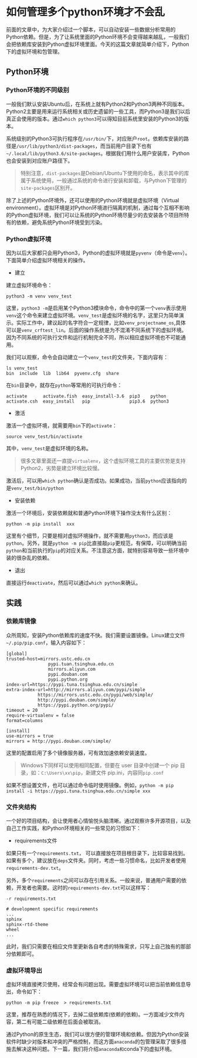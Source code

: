 # 如何管理多个python环境才不会乱

前面的文章中，为大家介绍过一个脚本，可以自动安装一些数据分析常用的Python依赖。但是，为了让系统里面的Python环境不会变得越来越乱，一般我们会把依赖库安装到Python虚拟环境里面。今天的这篇文章就简单介绍下，Python下的虚拟环境和包管理。

## Python环境

###  Python环境的不同级别

一般我们默认安装Ubuntu后，在系统上就有Python2和Python3两种不同版本。Python2主要是用来运行系统相关或历史遗留的一些工具，而Python3是我们以后真正会使用的版本。通过`which python3`可以得知目前系统里安装的Python3的版本。

系统级别的Python3可执行程序在`/usr/bin/`下，对应账户`root`。依赖库安装的路径是`/usr/lib/python3/dist-packages`，而当前用户目录下也有`~/.local/lib/python3.6/site-packages`。根据我们用什么用户安装库，Python也会安装到对应账户路径下。
> 特别注意，`dist-packages`是Debian/Ubuntu下使用的命名，表示其中的库属于系统使用，一般通过系统的命令进行安装和卸载，与Python下管理的`site-packages`区别开。

除了上述的Python环境外，还可以使用的Python环境就是虚拟环境（Virtual environment）。虚拟环境是对Python环境进行隔离的机制，通过每个互相不影响的Python虚拟环境，我们可以让系统的Python环境尽量少的去安装各个项目所特有的依赖，避免系统Python环境受到污染。

### Python虚拟环境

因为以后大家都只会用Python3，Python的虚拟环境就是`pyvenv`（命令是`venv`）。下面简单介绍虚拟环境相关的操作。

- 建立

建立虚拟环境命令：
```
python3 -m venv venv_test
```
这里，`python3 -m`是启用某个Python3模块命令，命令中的第一个`venv`表示使用`venv`这个命令来建立虚拟环境。`venv_test`是虚拟环境的名字，这里只为简单演示。实际工作中，建议起的名字符合一定规律，比如`venv_projectname_os`,具体可以是`venv_crftest_lin`。后面的操作系统是为不混淆不同系统下的虚拟环境。因为不同系统的可执行文件和运行机制完全不同，所以相应虚拟环境也不可能通用。

我们可以观察，命令会自动建立一个`venv_test`的文件夹，下面内容有：
```
ls venv_test 
bin  include  lib  lib64  pyvenv.cfg  share
```
在`bin`目录中，就存在`python`等常用的可执行命令：
```
activate      activate.fish  easy_install-3.6  pip3    python
activate.csh  easy_install   pip               pip3.6  python3
```

- 激活

激活一个虚拟环境，就需要用`bin`下的`activate`：
```
source venv_test/bin/activate
```
其中，`venv_test`是虚拟环境的名称。

> 很多文章里面还一直提`virtualenv`，这个虚拟环境工具的主要优势是支持Python2，劣势是建立环境比较慢。

激活后，可以用`which python`确认是否成功。如果成功，当前`python`应该指向的是`venv_test/bin/python`

- 安装依赖

激活一个环境后，安装依赖就和普通Python环境下操作没太有什么区别：
```
python -m pip install  xxx
```
这里有个细节，只要是相对虚拟环境操作，就不需要用`python3`，而应该是`python`。另外，就是`python -m pip`比直接敲`pip`更规范，有保障，可以明确当前`python`和当前执行的`pip`的对应关系。不注意这方面，就特别容易导致一些环境中装的很杂乱的依赖。

- 退出

直接运行`deactivate`，然后可以通过`which python`来确认。

## 实践

### 依赖库镜像

众所周知，安装Python依赖库的速度不快。我们需要设置镜像。Linux建立文件` ~/.pip/pip.conf `，输入内容如下：
```
[global]
trusted-host=mirrors.ustc.edu.cn
                pypi.tuan.tsinghua.edu.cn
                mirrors.aliyun.com
                pypi.douban.com
                pypi.python.org
index-url=https://pypi.tuna.tsinghua.edu.cn/simple
extra-index-url=http://mirrors.aliyun.com/pypi/simple
            https://mirrors.ustc.edu.cn/pypi/web/simple/
            http://pypi.douban.com/simple/
            https://pypi.python.org/pypi/
timeout = 20
require-virtualenv = false
format=columns 

[install]
use-mirrors = true
mirrors = http://pypi.douban.com/simple/
```
这里的配置启用了多个镜像服务器，可有效加速依赖安装速度。

> Windows下同样可以使用相同配置，但要在 user 目录中创建一个 pip 目录，如：`C:\Users\xx\pip`，新建文件 pip.ini，内容同`pip.conf`

如果不想设置文件，也可以通过命令临时使用镜像。例如，`python -m pip install -i https://pypi.tuna.tsinghua.edu.cn/simple xxx`

### 文件夹结构

一个好的项目结构，会让使用者心情愉悦头脑清晰。通过观察许多开源项目，以及自己工作实践，和Python环境相关的一些常见的习惯如下：

- requirements文件

如果只有一个`requirements.txt`， 可以直接放在项目根目录下，比较容易找到。如果有多个，建议放在`deps`文件夹。同时，考虑一些习惯命名，比如开发者使用`requirements-dev.txt`。

另外，多个`requirements`之间可以存在引用关系。一般来说，普通用户需要的依赖，开发者也需要。这时的`requirements-dev.txt`可以这样写：
```
-r requirements.txt

# development specific requirements
...
sphinx
sphinx-rtd-theme
wheel
...
```
此时，我们只需要在相应文件里更新各自考虑的特殊需求，只写上自己独有的那部分依赖即可。

### 虚拟环境导出

虚拟环境直接拷贝使用，经常会有问题出现。需要虚拟环境可以把当前依赖信息导出，命令如下：
```
python -m pip freeze  > requirements.txt 
```
这里，推荐在熟悉的情况下，去掉二级依赖库(依赖的依赖)。一方面减少文件内容，第二有可能二级依赖在后面会被取消。

通过Python的原生生态，我们可以很方便的管理环境和依赖。但因为Python安装软件时缺少对版本和冲突的严格控制，而这方面`anaconda`的包管理采取了很多措施去解决这种问题。下一篇，我们将介绍`anaconda和`conda下的虚拟环境。
